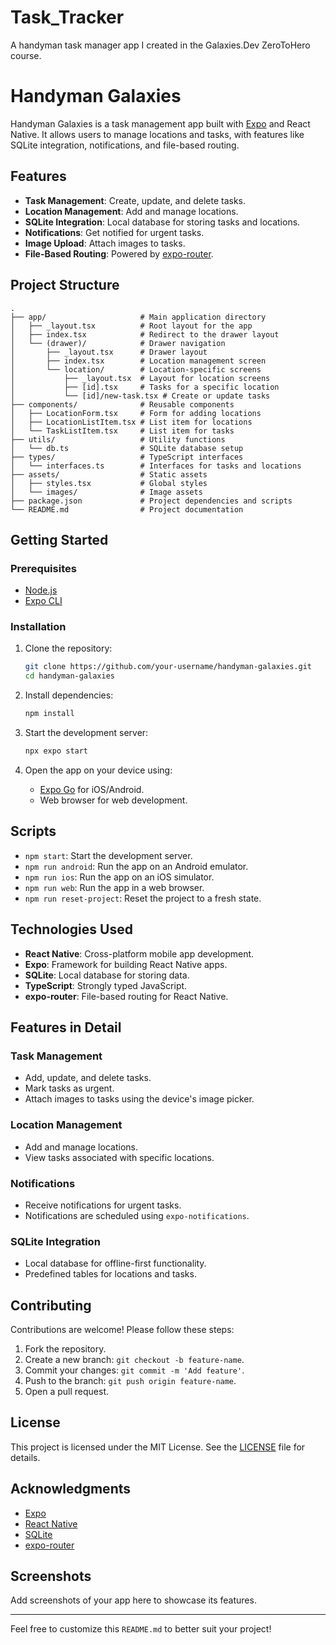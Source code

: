 # Task_Tracker
A handyman task manager app I created in the Galaxies.Dev ZeroToHero course.

# Handyman Galaxies

Handyman Galaxies is a task management app built with [Expo](https://expo.dev) and React Native. It allows users to manage locations and tasks, with features like SQLite integration, notifications, and file-based routing.

## Features

- **Task Management**: Create, update, and delete tasks.
- **Location Management**: Add and manage locations.
- **SQLite Integration**: Local database for storing tasks and locations.
- **Notifications**: Get notified for urgent tasks.
- **Image Upload**: Attach images to tasks.
- **File-Based Routing**: Powered by [expo-router](https://expo.github.io/router/docs).

## Project Structure

```
.
├── app/                     # Main application directory
│   ├── _layout.tsx          # Root layout for the app
│   ├── index.tsx            # Redirect to the drawer layout
│   └── (drawer)/            # Drawer navigation
│       ├── _layout.tsx      # Drawer layout
│       ├── index.tsx        # Location management screen
│       └── location/        # Location-specific screens
│           ├── _layout.tsx  # Layout for location screens
│           ├── [id].tsx     # Tasks for a specific location
│           └── [id]/new-task.tsx # Create or update tasks
├── components/              # Reusable components
│   ├── LocationForm.tsx     # Form for adding locations
│   ├── LocationListItem.tsx # List item for locations
│   └── TaskListItem.tsx     # List item for tasks
├── utils/                   # Utility functions
│   └── db.ts                # SQLite database setup
├── types/                   # TypeScript interfaces
│   └── interfaces.ts        # Interfaces for tasks and locations
├── assets/                  # Static assets
│   ├── styles.tsx           # Global styles
│   └── images/              # Image assets
├── package.json             # Project dependencies and scripts
└── README.md                # Project documentation
```

## Getting Started

### Prerequisites

- [Node.js](https://nodejs.org/)
- [Expo CLI](https://docs.expo.dev/get-started/installation/)

### Installation

1. Clone the repository:

   ```bash
   git clone https://github.com/your-username/handyman-galaxies.git
   cd handyman-galaxies
   ```

2. Install dependencies:

   ```bash
   npm install
   ```

3. Start the development server:

   ```bash
   npx expo start
   ```

4. Open the app on your device using:
   - [Expo Go](https://expo.dev/client) for iOS/Android.
   - Web browser for web development.

## Scripts

- `npm start`: Start the development server.
- `npm run android`: Run the app on an Android emulator.
- `npm run ios`: Run the app on an iOS simulator.
- `npm run web`: Run the app in a web browser.
- `npm run reset-project`: Reset the project to a fresh state.

## Technologies Used

- **React Native**: Cross-platform mobile app development.
- **Expo**: Framework for building React Native apps.
- **SQLite**: Local database for storing data.
- **TypeScript**: Strongly typed JavaScript.
- **expo-router**: File-based routing for React Native.

## Features in Detail

### Task Management

- Add, update, and delete tasks.
- Mark tasks as urgent.
- Attach images to tasks using the device's image picker.

### Location Management

- Add and manage locations.
- View tasks associated with specific locations.

### Notifications

- Receive notifications for urgent tasks.
- Notifications are scheduled using `expo-notifications`.

### SQLite Integration

- Local database for offline-first functionality.
- Predefined tables for locations and tasks.

## Contributing

Contributions are welcome! Please follow these steps:

1. Fork the repository.
2. Create a new branch: `git checkout -b feature-name`.
3. Commit your changes: `git commit -m 'Add feature'`.
4. Push to the branch: `git push origin feature-name`.
5. Open a pull request.

## License

This project is licensed under the MIT License. See the [LICENSE](LICENSE) file for details.

## Acknowledgments

- [Expo](https://expo.dev)
- [React Native](https://reactnative.dev)
- [SQLite](https://www.sqlite.org/)
- [expo-router](https://expo.github.io/router/docs)

## Screenshots

Add screenshots of your app here to showcase its features.

---

Feel free to customize this `README.md` to better suit your project!
